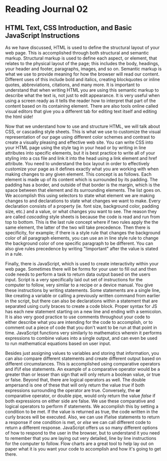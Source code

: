 # Reading Journal 02

## HTML Text, CSS Introduction, and Basic JavaScript Instructions

As we have discussed, HTML is used to define the structural layout of your web page. This is accomplished through both structural and semantic markup.  Structural markup is used to define each aspect, or element, that relates to the physical layout of the page; this includes the body, headings, your header and footer, paragraphs, images, and so on.  Semantic markup is what we use to provide meaning for how the browser will read our content.  Different uses of this include bold and italics, creating blockquotes or inline quotes, abbreviations, citations, and many more.  It is important to understand that when writing HTML you are using this semantic markup to describe what the text is, not just to edit appearance.  It is very useful when using a screen ready as it tells the reader how to interpret that part of the content based on its containing element. There are also tools online called visual editors that give you a different tab for editing text itself and editing the html side!

Now that we understand how to use and structure HTML, we will talk about CSS, or cascading style sheets. This is what we use to customize the visual representation of our page using different color schemes and contrast to create a visually pleasing and effective web site. You can write CSS into your HTML page using the style tag in your head or by writing in line attributes into specific elements, but it is best practice to write all of your styling into a css file and link it into the head using a link element and href attribute. You need to understand the box layout in order to effectively customize your page as it defines exactly what you are working with when making changes to any given element. This concept is as follows. Each element is made up of its content which is surrounded by its padding. The padding has a border, and outside of that border is the margin, which is the space between that element and its surrounding elements. The list goes on. We accomplish this using selectors to state what element we are making changes to and declarations to state what changes we want to make. Every declaration consists of a property \(ie. font size, background color, padding size, etc.\) and a value, or what changes you want to see. The reason they are called *cascading* style sheets is because the code is read and run from top to bottom. This is the last rule concept where if two rules apply the the same element, the latter of the two will take precedence. Then there is specificity, for example; if there is a style rule that changes the background color of all paragraph elements, you can use an in line style rule to change the background color of one specific paragraph to be different. You can also give rules precedence by writing "!important" after the value is stated in a rule.

Finally, there is JavaScript, which is used to create interactivity within your web page. Sometimes there will be forms for your user to fill out and then code needs to perform a task to return data output based on the users input. Script is a very specifically laid out set of instructions for the computer to follow, very similar to a recipe or a device manual. You give these instructions by writing statements. Some statements are a single line, like creating a variable or calling a previously written command from earlier in the script, but there can also be declarations within a statement that are separated using curly braces to create a code block. Proper syntax for JS has each new statement starting on a new line and ending with a semicolon. It is also very good practice to use comments throughout your code to either describe what you are intending for the code to accomplish, or to comment out a piece of code that you don't want to be run at that point in time. JavaScript functions very similarly to mathematics wherein it performs expressions to combine values into a single output, and can even be used to run mathematical equations based on user input.

Besides just assigning values to variables and storing that information, you can also compare different statements and create different output based on different circumstances. This is accomplished using comparative operators and if\if else statements. An example of a comparative operator would be a greater than or lesser than sign that will only return a boolean value, or true or false. Beyond that, there are logical operators as well. The double ampersand is one of these that will only return the value *true* if both expressions surrounding the operator are true. Conversely, the **or** comparative operator, or double pipe, would only return the value *false* if both expressions on either side are false. We use these comparative and logical operators to perform if statements. We accomplish this by setting a condition to be met. If the value is returned as true, the code written in the curly braces will be executed. Also, we can use if\else statements to return a response if one condition is met, or *else* we can call different code to return a different response. JavaScript offers us so many different options of how to respond to the user in the browser, but to understand it you need to remember that you are laying out very detailed, line by line instructions for the computer to follow. Flow charts are a great tool to help lay out on paper what it is you want your code to accomplish and how it's going to get there.

